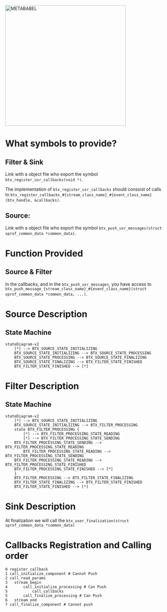 <img width="384" alt="METABABEL" src="https://user-images.githubusercontent.com/6524907/217338770-ab69a6c8-f0fa-4e00-9b8f-bf5d2192d0bd.png">

# What symbols to provide?

## Filter & Sink

Link with a object file who export the symbol `btx_register_usr_callbacks(void *)`.

The implementation of `btx_register_usr_callbacks` should conssist of calls to `btx_register_callbacks_#{stream_class_name}_#{event_class_name}(btx_handle, &callbacks)`.

## Source:

Link with a object file who export the symbol `btx_push_usr_messages(struct xprof_common_data *common_data)`.

# Function Provided

## Source & Filter
	
In the callbacks, and in the `btx_push_usr_messages`, you have access to `btx_push_message_{stream_class_name}_#{event_class_name}(struct xprof_common_data *common_data, ...)`.


# Source Description

## State Machine

```mermaid
stateDiagram-v2
    [*] --> BTX_SOURCE_STATE_INITIALIZING
    BTX_SOURCE_STATE_INITIALIZING --> BTX_SOURCE_STATE_PROCESSING
    BTX_SOURCE_STATE_PROCESSING --> BTX_SOURCE_STATE_FINALIZING
    BTX_SOURCE_STATE_FINALIZING --> BTX_FILTER_STATE_FINISHED
    BTX_FILTER_STATE_FINISHED --> [*]
```

# Filter Description

## State Machine

```mermaid
stateDiagram-v2
    [*] --> BTX_SOURCE_STATE_INITIALIZING
    BTX_SOURCE_STATE_INITIALIZING --> BTX_FILTER_PROCESSING
    state BTX_FILTER_PROCESSING {
        [*] --> BTX_FILTER_PROCESSING_STATE_READING
        [*] --> BTX_FILTER_PROCESSING_STATE_SENDING
	BTX_FILTER_PROCESSING_STATE_SENDING --> BTX_FILTER_PROCESSING_STATE_READING
    	BTX_FILTER_PROCESSING_STATE_READING --> BTX_FILTER_PROCESSING_STATE_SENDING
	BTX_FILTER_PROCESSING_STATE_READING --> BTX_FILTER_PROCESSING_STATE_FINISHED
	BTX_FILTER_PROCESSING_STATE_FINISHED --> [*]
    }
    BTX_FILTER_PROCESSING --> BTX_FILTER_STATE_FINALIZING
    BTX_FILTER_STATE_FINALIZING --> BTX_FILTER_STATE_FINISHED
    BTX_FILTER_STATE_FINISHED --> [*]
```

# Sink Description

At finalization we will call the `btx_user_finalization(struct xprof_common_data *common_data)`

# Callbacks Registration and Calling order
 
```
0 register_callback
1 call_initialize_component # Cannot Push
2 call_read_params
3   stream_begin
4       call_initialize_processing # Can Push
5           call_callbacks
5       call_finalize_processing # Can Push
6   stream_end
7 call_finalize_component # Cannot push
```
